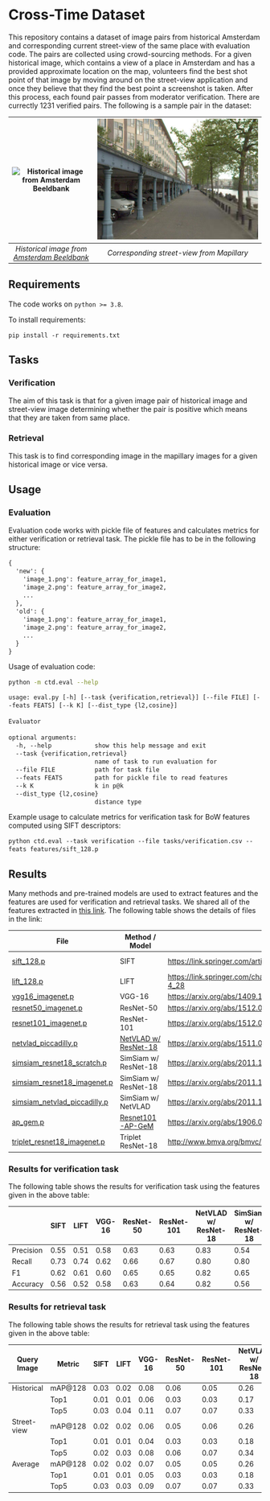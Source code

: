 # Cross-Time Dataset
This repository contains a dataset of image pairs from historical Amsterdam and corresponding current street-view of the same place with evaluation code. The pairs are collected using crowd-sourcing methods. For a given historical image, which contains a view of a place in Amsterdam and has a provided approximate location on the map, volunteers find the best shot point of that image by moving around on the street-view application and once they believe that they find the best point a screenshot is taken. After this process, each found pair passes from moderator verification. There are currectly 1231 verified pairs. The following is a sample pair in the dataset:

| ![Historical image from Amsterdam Beeldbank](http://images.memorix.nl/ams/thumb/widget640/816cac37-15a1-4740-607a-6795df87e0f5.jpg) | ![Corresponding street-view from Mapillary](.github/sample_mapillary.png) |
| :----------------------------------------------------------: | :----------------------------------------------------------: |
| *Historical image from [Amsterdam Beeldbank](https://archief.amsterdam/beeldbank)* |          *Corresponding street-view from Mapillary*          |

## Requirements

The code works on `python >= 3.8`.

To install requirements:

```
pip install -r requirements.txt
```

## Tasks

### Verification

The aim of this task is that for a given image pair of historical image and street-view image determining whether the pair is positive which means that they are taken from same place.

### Retrieval

This task is to find corresponding image in the mapillary images for a given historical image or vice versa.

## Usage

### Evaluation

Evaluation code works with pickle file of features and calculates metrics for either verification or retrieval task. The pickle file has to be in the following structure:

```
{
  'new': {
    'image_1.png': feature_array_for_image1,
    'image_2.png': feature_array_for_image2,
    ...
  },
  'old': {
    'image_1.png': feature_array_for_image1,
    'image_2.png': feature_array_for_image2,
    ...
  }
}
```

Usage of evaluation code:

```bash
python -m ctd.eval --help
```

```
usage: eval.py [-h] [--task {verification,retrieval}] [--file FILE] [--feats FEATS] [--k K] [--dist_type {l2,cosine}]

Evaluator

optional arguments:
  -h, --help            show this help message and exit
  --task {verification,retrieval}
                        name of task to run evaluation for
  --file FILE           path for task file
  --feats FEATS         path for pickle file to read features
  --k K                 k in p@k
  --dist_type {l2,cosine}
                        distance type
```

Example usage to calculate metrics for verification task for BoW features computed using SIFT descriptors:

```
python ctd.eval --task verification --file tasks/verification.csv --feats features/sift_128.p 
```

## Results

Many methods and pre-trained models are used to extract features and the features are used for verification and retrieval tasks. We shared all of the features extracted in [this link](https://data.4tu.nl/account/articles/14572644). The following table shows the details of files in the link:

| File                                                         | Method / Model                                               | Paper                                                        | Codebase                                            |
| ------------------------------------------------------------ | ------------------------------------------------------------ | ------------------------------------------------------------ | --------------------------------------------------- |
| [sift_128.p](https://data.4tu.nl/ndownloader/files/27962772) | SIFT                                                         | https://link.springer.com/article/10.1023/B:VISI.0000029664.99615.94 | https://github.com/seyrankhademi/cross-time-dataset |
| [lift_128.p](https://data.4tu.nl/ndownloader/files/27962760) | LIFT                                                         | https://link.springer.com/chapter/10.1007%2F978-3-319-46466-4_28 | https://github.com/cvlab-epfl/tf-lift               |
| [vgg16_imagenet.p](https://data.4tu.nl/ndownloader/files/27962799) | VGG-16                                                       | https://arxiv.org/abs/1409.1556v4                            | https://github.com/pytorch/vision                   |
| [resnet50_imagenet.p](https://data.4tu.nl/ndownloader/files/27962766) | ResNet-50                                                    | https://arxiv.org/abs/1512.03385                             | https://github.com/pytorch/vision                   |
| [resnet101_imagenet.p](https://data.4tu.nl/ndownloader/files/27962769) | ResNet-101                                                   | https://arxiv.org/abs/1512.03385                             | https://github.com/pytorch/vision                   |
| [netvlad_piccadilly.p](https://data.4tu.nl/ndownloader/files/27962763) | [NetVLAD w/ ResNet-18](https://drive.google.com/open?id=17luTjZFCX639guSVy00OUtzfTQo4AMF2) | https://arxiv.org/abs/1511.07247                             | https://github.com/Nanne/pytorch-NetVlad            |
| [simsiam_resnet18_scratch.p](https://data.4tu.nl/ndownloader/files/27962790) | SimSiam w/ ResNet-18                                         | https://arxiv.org/abs/2011.10566                             | Self-reproduction (Code will be available)          |
| [simsiam_resnet18_imagenet.p](https://data.4tu.nl/ndownloader/files/27962784) | SimSiam w/ ResNet-18                                         | https://arxiv.org/abs/2011.10566                             | Self-reproduction (Code will be available)          |
| [simsiam_netvlad_piccadilly.p](https://data.4tu.nl/ndownloader/files/27962781) | SimSiam w/ NetVLAD                                           | https://arxiv.org/abs/2011.10566                             | Self-reproduction (Code will be available)          |
| [ap_gem.p](https://data.4tu.nl/ndownloader/files/27962757)   | [Resnet101-AP-GeM](https://drive.google.com/open?id=1UWJGDuHtzaQdFhSMojoYVQjmCXhIwVvy) | https://arxiv.org/abs/1906.07589                             | https://github.com/Nanne/pytorch-NetVlad            |
| [triplet_resnet18_imagenet.p](https://data.4tu.nl/ndownloader/files/27962793) | Triplet ResNet-18                                            | http://www.bmva.org/bmvc/2016/papers/paper119/index.html     | Self-reproduction (Code will be available)          |

### Results for verification task

The following table shows the results for verification task using the features given in the above table:

|           | SIFT | LIFT | VGG-16 | ResNet-50 | ResNet-101 | NetVLAD w/ ResNet-18 | SimSiam w/ ResNet-18 | SimSiam w/ ResNet-18 | SimSiam w/ NetVLAD | Resnet101-AP-GeM | Triplet ResNet-18 |
| --------- | ---- | ---- | ------ | --------- | ---------- | -------------------- | -------------------- | -------------------- | ------------------ | ---------------- | ----------------- |
| Precision | 0.55 | 0.51 | 0.58   | 0.63      | 0.63       | 0.83                 | 0.54                 | 0.52                 | 0.70               | 0.88             | 0.81              |
| Recall    | 0.73 | 0.74 | 0.62   | 0.66      | 0.67       | 0.80                 | 0.80                 | 0.71                 | 0.74               | 0.78             | 0.91              |
| F1        | 0.62 | 0.61 | 0.60   | 0.65      | 0.65       | 0.82                 | 0.65                 | 0.60                 | 0.72               | 0.83             | 0.86              |
| Accuracy  | 0.56 | 0.52 | 0.58   | 0.63      | 0.64       | 0.82                 | 0.56                 | 0.52                 | 0.71               | 0.84             | 0.85              |

### Results for retrieval task

The following table shows the results for retrieval task using the features given in the above table:

| Query Image | Metric  | SIFT | LIFT | VGG-16 | ResNet-50 | ResNet-101 | NetVLAD w/ ResNet-18 | SimSiam w/ ResNet-18 | SimSiam w/ ResNet-18 | SimSiam w/ NetVLAD | Resnet101-AP-GeM | Triplet ResNet-18 |
| ----------- | ------- | ---- | ---- | ------ | --------- | ---------- | -------------------- | -------------------- | -------------------- | ------------------ | ---------------- | ----------------- |
| Historical  | mAP@128 | 0.03 | 0.02 | 0.08   | 0.06      | 0.05       | 0.26                 | 0.03                 | 0.07                 | 0.29               | 0.35             | 0.40              |
|             | Top1    | 0.01 | 0.01 | 0.06   | 0.03      | 0.03       | 0.17                 | 0.01                 | 0.04                 | 0.21               | 0.24             | 0.28              |
|             | Top5    | 0.03 | 0.04 | 0.11   | 0.07      | 0.07       | 0.33                 | 0.03                 | 0.07                 | 0.36               | 0.48             | 0.51              |
| Street-view | mAP@128 | 0.02 | 0.02 | 0.06   | 0.05      | 0.06       | 0.26                 | 0.02                 | 0.07                 | 0.29               | 0.34             | 0.39              |
|             | Top1    | 0.01 | 0.01 | 0.04   | 0.03      | 0.03       | 0.18                 | 0.00                 | 0.03                 | 0.20               | 0.24             | 0.28              |
|             | Top5    | 0.02 | 0.03 | 0.08   | 0.06      | 0.07       | 0.34                 | 0.03                 | 0.09                 | 0.38               | 0.44             | 0.51              |
| Average     | mAP@128 | 0.02 | 0.02 | 0.07   | 0.05      | 0.05       | 0.26                 | 0.02                 | 0.07                 | 0.29               | 0.35             | 0.40              |
|             | Top1    | 0.01 | 0.01 | 0.05   | 0.03      | 0.03       | 0.18                 | 0.01                 | 0.04                 | 0.21               | 0.24             | 0.28              |
|             | Top5    | 0.03 | 0.03 | 0.09   | 0.07      | 0.07       | 0.33                 | 0.03                 | 0.08                 | 0.37               | 0.46             | 0.51              |

